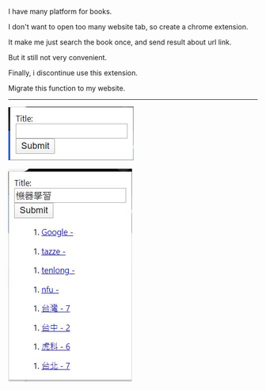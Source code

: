 I have many platform for books.

I don't want to open too many website tab, so create a chrome extension.

It make me just search the book once, and send result about url link.

But it still not very convenient.

Finally, i discontinue use this extension.

Migrate this function to my website.

* * *
![Input book name.](./img/1.JPG)


![Return url link.](./img/2.JPG)
